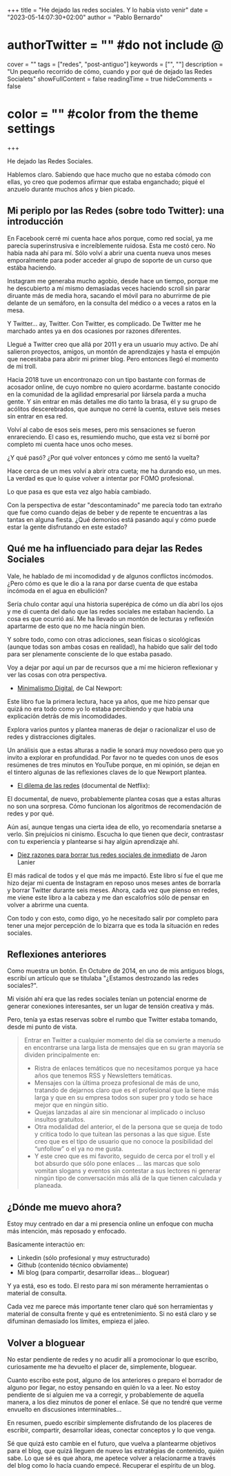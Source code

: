 +++
title = "He dejado las redes sociales. Y lo había visto venir"
date = "2023-05-14:07:30+02:00"
author = "Pablo Bernardo"
# authorTwitter = "" #do not include @
cover = ""
tags = ["redes", "post-antiguo"]
keywords = ["", ""]
description = "Un pequeño recorrido de cómo, cuando y por qué de dejado las Redes Socialets"
showFullContent = false
readingTime = true
hideComments = false
# color = "" #color from the theme settings
+++

He dejado las Redes Sociales.

Hablemos claro. Sabiendo que hace mucho que no estaba cómodo con ellas, yo creo que podemos afirmar que estaba enganchado; piqué el anzuelo durante muchos años y bien picado.

## Mi periplo por las Redes (sobre todo Twitter): una introducción

En Facebook cerré mi cuenta hace años porque, como red social, ya me parecía  superinstrusiva e increíblemente ruidosa. Esta me costó cero. No había nada ahí para mí. Sólo volví a abrir una cuenta nueva unos meses emporalmente para poder acceder al grupo de soporte de un curso que estába haciendo.

Instagram me generaba mucho agobio, desde hace un tiempo, porque me he descubierto a mí mismo demasiadas veces haciendo scroll sin parar diruante más de media hora, sacando el móvil para no aburrirme de pie delante de un semáforo, en la consulta del médico o a veces a ratos en la mesa.

Y Twitter... ay, Twitter. Con Twitter, es complicado. De Twitter me he marchado antes ya en dos ocasiones por razones diferentes.

Llegué a Twitter creo que allá por 2011 y era un usuario muy activo. De ahí salieron proyectos, amigos, un montón de aprendizajes y hasta el empujón que necesitaba para abrir mi primer blog. Pero entonces llegó el momento de mi troll.

Hacia 2018 tuve un encontronazo con un tipo bastante con formas de acosador online, de cuyo nombre no quiero acordarme. bastante conocido en la comunidad de la agilidad empresarial por liársela parda a mucha gente. Y sin entrar en más detalles me dio tanto la brasa, él y su grupo de acólitos descerebrados, que aunque no cerré la cuenta, estuve seis meses sin entrar en esa red.

Volví al cabo de esos seis meses, pero mis sensaciones se fueron enrareciendo. El caso es, resumiendo mucho, que esta vez sí borré por completo mi cuenta hace unos ocho meses.

¿Y qué pasó? ¿Por qué volver entonces y cómo me sentó la vuelta?

Hace cerca de un mes volví a abrir otra cueta; me ha durando eso, un mes. La verdad es que lo quise volver a intentar por FOMO profesional.

Lo que pasa es que esta vez algo había cambiado.

Con la perspectiva de estar "descontaminado" me parecía todo tan extraño que fue como cuando dejas de beber y de repente te encuentras a las tantas en alguna fiesta. ¿Qué demonios está pasando aquí y cómo puede estar la gente disfrutando en este estado?


## Qué me ha influenciado para dejar las Redes Sociales
Vale, he hablado de mi incomodidad y de algunos conflictos incómodos. ¿Pero cómo es que le dio a la rana por darse cuenta de que estaba incómoda en el agua en ebullición?

Sería chulo contar aquí una historia superépica de cómo un día abrí los ojos y me di cuenta del daño que las redes sociales me estaban haciendo. La cosa es que ocurrió así. Me ha llevado un montón de lecturas y reflexión apartarme de esto que no me hacía ningún bien.

Y sobre todo, como con otras adicciones, sean físicas o sicológicas (aunque todas son ambas cosas en realidad), ha habido que salir del todo para ser plenamente consciente de lo que estaba pasado.

Voy a dejar por aquí un par de recursos que a mí me hicieron reflexionar y ver las cosas con otra perspectiva.

- [Minimalismo Digital](https://amzn.to/3WaKdQR), de Cal Newport:

Este libro fue la primera lectura, hace ya años, que me hizo pensar que quizá no era todo como yo lo estaba percibiendo y que había una explicación detrás de mis incomodidades.

Explora varios puntos y plantea maneras de dejar o racionalizar el uso de redes y distracciones digitales. 

Un análisis que a estas alturas a nadie le sonará muy novedoso pero que yo invito a explorar en profundidad. Por favor no te quedes con unos de esos resúmenes de tres minutos en YouTube porque, en mi opinión, se dejan en el tintero algunas de las reflexiones claves de lo que Newport plantea.

- [El dilema de las redes](https://www.youtube.com/watch?v=tBnNuJSs6P0) (documental de Netflix):


El documental, de nuevo, probablemente plantea cosas que a estas alturas no son una sorpresa. Cómo funcionan los algoritmos de recomendación de redes y por qué. 

Aún así, aunque tengas una cierta idea de ello, yo recomendaría snetarse a verlo. Sin prejuicios ni cinismo. Escucha lo que tienen que decir, contrastasr con tu experiencia y plantearse si hay algún aprendizaje ahí.

- [Diez razones para borrar tus redes sociales de inmediato](https://amzn.to/3Mi7PPQ) de Jaron Lanier

El más radical de todos y el que más me impactó. Este libro sí fue el que me hizo dejar mi cuenta de Instagram en reposo unos meses antes de borrarla y borrar Twitter durante seis meses. Ahora, cada vez que pienso en redes, me viene este libro a la cabeza y me dan escalofríos sólo de pensar en volver a abrirme una cuenta.

Con todo y con esto, como digo, yo he necesitado salir por completo para tener una mejor percepción de lo bizarra que es toda la situación en redes sociales.

## Reflexiones anteriores
Como muestra un botón. En Octubre de 2014, en uno de mis antiguos blogs, escribí un artículo que se titulaba "¿Estamos destrozando las redes sociales?".

Mi visión ahí era que las redes sociales tenían un potencial enorme de generar conexiones interesantes, ser un lugar de tensión creativa y más.

Pero, tenía ya estas reservas sobre el rumbo que Twitter estaba tomando, desde mi punto de vista.

>Entrar en Twitter a cualquier momento del día se convierte a menudo en encontrarse una larga lista de mensajes que en su gran mayoría se dividen principalmente en:
> - Ristra de enlaces temáticos que no necesitamos porque ya hace años que tenemos RSS y Newsletters temáticas.
> - Mensajes con la última proeza profesional de más de uno, tratando de dejarnos claro que es el profesional que la tiene más larga y que en su empresa todos son super pro y todo se hace mejor que en ningún sitio.
> - Quejas lanzadas al aire sin mencionar al implicado o incluso insultos gratuitos.
> - Otra modalidad del anterior, el de la persona que se queja de todo y critica todo lo que tuitean las personas a las que sigue. Este creo que es el tipo de usuario que no conoce la posibilidad del “unfollow” o el ya no me gusta.
> - Y este creo que es mi favorito, seguido de cerca por el troll y el bot absurdo que sólo pone enlaces … las marcas que solo vomitan slogans y eventos sin contestar a sus lectores ni generar ningún tipo de conversación más allá de la que tienen calculada y planeada.

## ¿Dónde me muevo ahora?
Estoy muy centrado en dar a mi presencia online un enfoque con mucha más intención, más reposado y enfocado.

Basícamente interactúo en:

- Linkedin (sólo profesional y muy estructurado)
- Github (contenido técnico obviamente)
- Mi blog (para compartir, desarrollar ideas... bloguear)

Y ya está, eso es todo. El resto para mí son méramente herramientas o material de consulta. 

Cada vez me parece más importante tener claro qué son herramientas y material de consulta frente y qué es entretenimiento. Si no está claro y se difuminan demasiado los límites, empieza el jaleo.

## Volver a bloguear
No estar pendiente de redes y no acudir allí a promocionar lo que escribo, curiosamente me ha devuelto el placer de, simplemente, bloguear.

Cuanto escribo este post, alguno de los anteriores o preparo el borrador de alguno por llegar, no estoy pensando en quién lo va a leer. No estoy pendiente de si alguien me va a corregir, y probablemente de aquella manera, a los diez minutos de poner el enlace. Sé que no tendré que verme envuelto en discusiones interminables...

En resumen, puedo escribir simplemente disfrutando de los placeres de escribir, compartir, desarrollar ideas, conectar conceptos y lo que venga.

Sé que quizá esto cambie en el futuro, que vuelva a plantearme objetivos para el blog, que quizá lleguen de nuevo las estratégias de contenido, quién sabe. Lo que sé es que ahora, me apetece volver a relacionarme a través del blog como lo hacía cuando empecé. Recuperar el espíritu de un blog.
